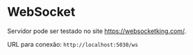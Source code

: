 # WebSocket

Servidor pode ser testado no site https://websocketking.com/.

URL para conexão: `http://localhost:5030/ws`
